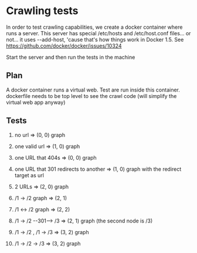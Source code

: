# Crawling tests

In order to test crawling capabilities, we create a docker container where runs a server.
This server has special /etc/hosts and /etc/host.conf files... or not... it uses --add-host, 'cause that's how things work in Docker 1.5. See https://github.com/docker/docker/issues/10324

Start the server and then run the tests in the machine

## Plan

A docker container runs a virtual web. Test are run inside this container.
dockerfile needs to be top level to see the crawl code (will simplify the virtual web app anyway)

## Tests

1) no url
    => (0, 0) graph

2) one valid url
    => (1, 0) graph
    
3) one URL that 404s
    => (0, 0) graph

4) one URL that 301 redirects to another
    => (1, 0) graph with the redirect target as url

5) 2 URLs
    => (2, 0) graph

6) /1 -> /2 graph
    => (2, 1)
    
7) /1 <-> /2 graph
    => (2, 2)
    
8) /1 -> /2 --301--> /3
    => (2, 1) graph (the second node is /3)

9) /1 -> /2 , /1 -> /3
    => (3, 2) graph 

10) /1 -> /2 -> /3
    => (3, 2) graph





